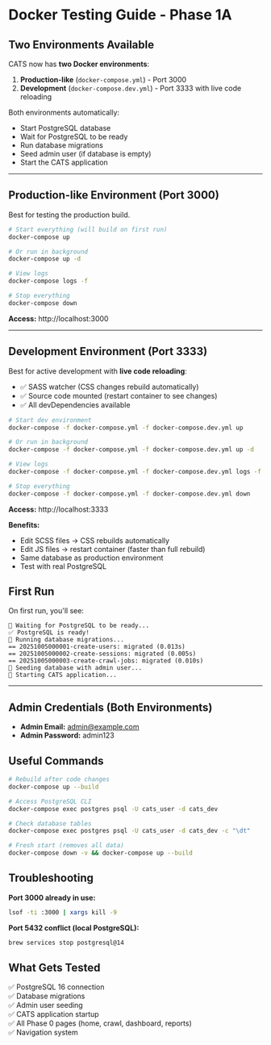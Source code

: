 # Docker Testing Guide - Phase 1A

## Two Environments Available

CATS now has **two Docker environments**:

1. **Production-like** (`docker-compose.yml`) - Port 3000
2. **Development** (`docker-compose.dev.yml`) - Port 3333 with live code
   reloading

Both environments automatically:

- Start PostgreSQL database
- Wait for PostgreSQL to be ready
- Run database migrations
- Seed admin user (if database is empty)
- Start the CATS application

---

## Production-like Environment (Port 3000)

Best for testing the production build.

```bash
# Start everything (will build on first run)
docker-compose up

# Or run in background
docker-compose up -d

# View logs
docker-compose logs -f

# Stop everything
docker-compose down
```

**Access:** http://localhost:3000

---

## Development Environment (Port 3333)

Best for active development with **live code reloading**:

- ✅ SASS watcher (CSS changes rebuild automatically)
- ✅ Source code mounted (restart container to see changes)
- ✅ All devDependencies available

```bash
# Start dev environment
docker-compose -f docker-compose.yml -f docker-compose.dev.yml up

# Or run in background
docker-compose -f docker-compose.yml -f docker-compose.dev.yml up -d

# View logs
docker-compose -f docker-compose.yml -f docker-compose.dev.yml logs -f

# Stop everything
docker-compose -f docker-compose.yml -f docker-compose.dev.yml down
```

**Access:** http://localhost:3333

**Benefits:**

- Edit SCSS files → CSS rebuilds automatically
- Edit JS files → restart container (faster than full rebuild)
- Same database as production environment
- Test with real PostgreSQL

## First Run

On first run, you'll see:

```
🔄 Waiting for PostgreSQL to be ready...
✅ PostgreSQL is ready!
🔄 Running database migrations...
== 20251005000001-create-users: migrated (0.013s)
== 20251005000002-create-sessions: migrated (0.005s)
== 20251005000003-create-crawl-jobs: migrated (0.010s)
🌱 Seeding database with admin user...
🚀 Starting CATS application...
```

---

## Admin Credentials (Both Environments)

- **Admin Email:** admin@example.com
- **Admin Password:** admin123

## Useful Commands

```bash
# Rebuild after code changes
docker-compose up --build

# Access PostgreSQL CLI
docker-compose exec postgres psql -U cats_user -d cats_dev

# Check database tables
docker-compose exec postgres psql -U cats_user -d cats_dev -c "\dt"

# Fresh start (removes all data)
docker-compose down -v && docker-compose up --build
```

## Troubleshooting

**Port 3000 already in use:**

```bash
lsof -ti :3000 | xargs kill -9
```

**Port 5432 conflict (local PostgreSQL):**

```bash
brew services stop postgresql@14
```

## What Gets Tested

✅ PostgreSQL 16 connection  
✅ Database migrations  
✅ Admin user seeding  
✅ CATS application startup  
✅ All Phase 0 pages (home, crawl, dashboard, reports)  
✅ Navigation system
